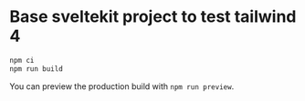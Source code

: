 # Base sveltekit project to test tailwind 4

```bash
npm ci
npm run build
```
You can preview the production build with `npm run preview`.
